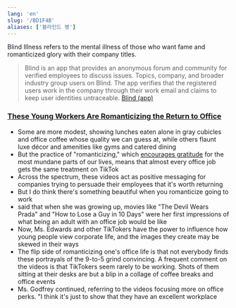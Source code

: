 ```yaml
---
lang: 'en'
slug: '/BD1F4B'
aliases: ['블라인드 병']
---
```


Blind Illness refers to the mental illness of those who want fame and romanticized glory with their company titles.

> Blind is an app that provides an anonymous forum and community for verified employees to discuss issues. Topics, company, and broader industry group users on Blind. The app verifies that the registered users work in the company through their work email and claims to keep user identities untraceable. [Blind (app)](<https://en.wikipedia.org/wiki/Blind_(app)>)

### [These Young Workers Are **Romanticizing** the Return to Office](https://www.nytimes.com/2022/11/27/business/tiktok-office-influencers.html)

- Some are more modest, showing lunches eaten alone in gray cubicles and office coffee whose quality we can guess at, while others flaunt luxe décor and amenities like gyms and catered dining
- But the practice of "romanticizing," which [encourages gratitude](https://www.nytimes.com/2022/05/11/well/mind/romanticize-your-life-tiktok.html) for the most mundane parts of our lives, means that almost every office job gets the same treatment on TikTok
- Across the spectrum, these videos act as positive messaging for companies trying to persuade their employees that it's worth returning
- But I do think there's something beautiful when you romanticize going to work
- said that when she was growing up, movies like "The Devil Wears Prada" and "How to Lose a Guy in 10 Days" were her first impressions of what being an adult with an office job would be like
- Now, Ms. Edwards and other TikTokers have the power to influence how young people view corporate life, and the images they create may be skewed in their ways
- The flip side of romanticizing one's office life is that not everybody finds these portrayals of the 9-to-5 grind convincing. A frequent comment on the videos is that TikTokers seem rarely to be working. Shots of them sitting at their desks are but a blip in a collage of coffee breaks and office events
- Ms. Godfrey continued, referring to the videos focusing more on office perks. "I think it's just to show that they have an excellent workplace
